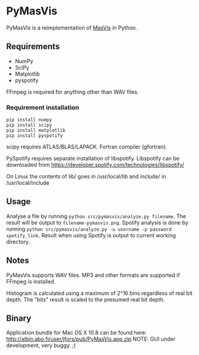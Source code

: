 # PyMasVis

PyMasVis is a reimplementation of [MasVis](http://www.lts.a.se/lts/masvis) in Python.

## Requirements

- NumPy
- SciPy
- Matplotlib
- pyspotify

FFmpeg is required for anything other than WAV files.

### Requirement installation

	pip install numpy
	pip install scipy
	pip install matplotlib
	pip install pyspotify

scipy requires ATLAS/BLAS/LAPACK. Fortran compiler (gfortran).

PySpotify requires separate installation of libspotify. Libspotify can be downloaded from https://developer.spotify.com/technologies/libspotify/

On Linux the contents of lib/ goes in /usr/local/lib and include/ in /usr/local/include

## Usage

Analyse a file by running `python src/pymasvis/analyze.py filename`. The result will be output to `filename-pymasvis.png`. Spotify analysis is done by running `python src/pymasvis/analyze.py -u username -p password spotify_link`. Result when using Spotify is output to current working directory.

## Notes

PyMasVis supports WAV files. MP3 and other formats are supported if FFmpeg is installed.

Histogram is calculated using a maximum of 2^16 bins regardless of real bit depth. The "bits" result is scaled to the presumed real bit depth.

## Binary

Application bundle for Mac OS X 10.8 can be found here: http://albin.abo.fi/user/jfors/pub/PyMasVis.app.zip NOTE: GUI under development, very buggy. ;)


